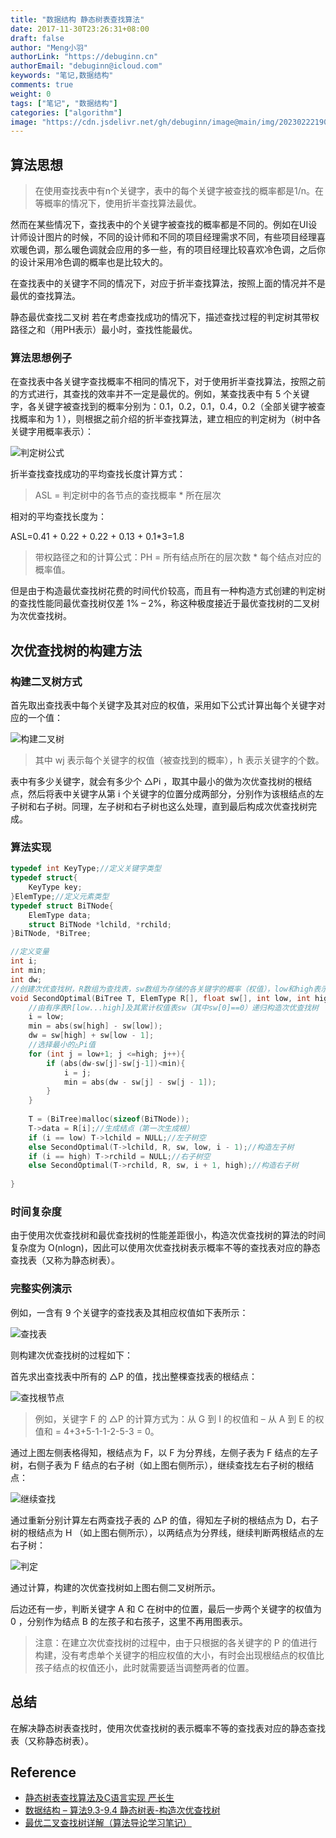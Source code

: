 ```yaml
---
title: "数据结构 静态树表查找算法"
date: 2017-11-30T23:26:31+08:00
draft: false
author: "Meng小羽"
authorLink: "https://debuginn.cn"
authorEmail: "debuginn@icloud.com"
keywords: "笔记,数据结构"
comments: true
weight: 0
tags: ["笔记", "数据结构"]
categories: ["algorithm"]
image: "https://cdn.jsdelivr.net/gh/debuginn/image@main/img/202302221903175.jpg"
---
```


## 算法思想

> 在使用查找表中有n个关键字，表中的每个关键字被查找的概率都是1/n。在等概率的情况下，使用折半查找算法最优。

然而在某些情况下，查找表中的个关键字被查找的概率都是不同的。例如在UI设计师设计图片的时候，不同的设计师和不同的项目经理需求不同，有些项目经理喜欢暖色调，那么暖色调就会应用的多一些，有的项目经理比较喜欢冷色调，之后你的设计采用冷色调的概率也是比较大的。

在查找表中的关键字不同的情况下，对应于折半查找算法，按照上面的情况并不是最优的查找算法。

静态最优查找二叉树 若在考虑查找成功的情况下，描述查找过程的判定树其带权路径之和（用PH表示）最小时，查找性能最优。

### 算法思想例子

在查找表中各关键字查找概率不相同的情况下，对于使用折半查找算法，按照之前的方式进行，其查找的效率并不一定是最优的。例如，某查找表中有 5 个关键字，各关键字被查找到的概率分别为：0.1，0.2，0.1，0.4，0.2（全部关键字被查找概率和为 1 ），则根据之前介绍的折半查找算法，建立相应的判定树为（树中各关键字用概率表示）：

![判定树公式](https://cdn.jsdelivr.net/gh/debuginn/image@main/img/202304132328870.png)

折半查找查找成功的平均查找长度计算方式：

> ASL = 判定树中的各节点的查找概率 * 所在层次

相对的平均查找长度为：

ASL=0.41 + 0.22 + 0.22 + 0.13 + 0.1*3=1.8

> 带权路径之和的计算公式：PH = 所有结点所在的层次数 * 每个结点对应的概率值。

但是由于构造最优查找树花费的时间代价较高，而且有一种构造方式创建的判定树的查找性能同最优查找树仅差 1% – 2%，称这种极度接近于最优查找树的二叉树为次优查找树。

## 次优查找树的构建方法

### 构建二叉树方式

首先取出查找表中每个关键字及其对应的权值，采用如下公式计算出每个关键字对应的一个值：

![构建二叉树](https://cdn.jsdelivr.net/gh/debuginn/image@main/img/202304132329596.png)

> 其中 wj 表示每个关键字的权值（被查找到的概率），h 表示关键字的个数。

表中有多少关键字，就会有多少个 △Pi ，取其中最小的做为次优查找树的根结点，然后将表中关键字从第 i 个关键字的位置分成两部分，分别作为该根结点的左子树和右子树。同理，左子树和右子树也这么处理，直到最后构成次优查找树完成。

### 算法实现

```c
typedef int KeyType;//定义关键字类型
typedef struct{
    KeyType key;
}ElemType;//定义元素类型
typedef struct BiTNode{
    ElemType data;
    struct BiTNode *lchild, *rchild;
}BiTNode, *BiTree;

//定义变量
int i;
int min;
int dw;
//创建次优查找树，R数组为查找表，sw数组为存储的各关键字的概率（权值），low和high表示的sw数组中的权值的范围
void SecondOptimal(BiTree T, ElemType R[], float sw[], int low, int high){
    //由有序表R[low...high]及其累计权值表sw（其中sw[0]==0）递归构造次优查找树
    i = low;
    min = abs(sw[high] - sw[low]);
    dw = sw[high] + sw[low - 1];
    //选择最小的△Pi值
    for (int j = low+1; j <=high; j++){
        if (abs(dw-sw[j]-sw[j-1])<min){
            i = j;
            min = abs(dw - sw[j] - sw[j - 1]);
        }
    }
   
    T = (BiTree)malloc(sizeof(BiTNode));
    T->data = R[i];//生成结点（第一次生成根）
    if (i == low) T->lchild = NULL;//左子树空
    else SecondOptimal(T->lchild, R, sw, low, i - 1);//构造左子树
    if (i == high) T->rchild = NULL;//右子树空
    else SecondOptimal(T->rchild, R, sw, i + 1, high);//构造右子树
   
}
```

### 时间复杂度

由于使用次优查找树和最优查找树的性能差距很小，构造次优查找树的算法的时间复杂度为 O(nlogn)，因此可以使用次优查找树表示概率不等的查找表对应的静态查找表（又称为静态树表）。

### 完整实例演示

例如，一含有 9 个关键字的查找表及其相应权值如下表所示：

![查找表](https://cdn.jsdelivr.net/gh/debuginn/image@main/img/202304132330104.png)

则构建次优查找树的过程如下：

首先求出查找表中所有的 △P 的值，找出整棵查找表的根结点：

![查找根节点](https://cdn.jsdelivr.net/gh/debuginn/image@main/img/202304132331426.png)

> 例如，关键字 F 的 △P 的计算方式为：从 G 到 I 的权值和 – 从 A 到 E 的权值和 = 4+3+5-1-1-2-5-3 = 0。

通过上图左侧表格得知，根结点为 F，以 F 为分界线，左侧子表为 F 结点的左子树，右侧子表为 F 结点的右子树（如上图右侧所示），继续查找左右子树的根结点：

![继续查找](https://cdn.jsdelivr.net/gh/debuginn/image@main/img/202304132331288.png)

通过重新分别计算左右两查找子表的 △P 的值，得知左子树的根结点为 D，右子树的根结点为 H （如上图右侧所示），以两结点为分界线，继续判断两根结点的左右子树：

![判定](https://cdn.jsdelivr.net/gh/debuginn/image@main/img/202304132332976.png)

通过计算，构建的次优查找树如上图右侧二叉树所示。

后边还有一步，判断关键字 A 和 C 在树中的位置，最后一步两个关键字的权值为 0 ，分别作为结点 B 的左孩子和右孩子，这里不再用图表示。

> 注意：在建立次优查找树的过程中，由于只根据的各关键字的 P 的值进行构建，没有考虑单个关键字的相应权值的大小，有时会出现根结点的权值比孩子结点的权值还小，此时就需要适当调整两者的位置。

## 总结

在解决静态树表查找时，使用次优查找树的表示概率不等的查找表对应的静态查找表（又称静态树表）。

## Reference

- [静态树表查找算法及C语言实现 严长生](http://data.biancheng.net/view/57.html)
- [数据结构 – 算法9.3-9.4 静态树表-构造次优查找树](http://blog.csdn.net/Vit_rose/article/details/52782189)
- [最优二叉查找树详解（算法导论学习笔记）](http://blog.csdn.net/say_c_box/article/details/72909925)